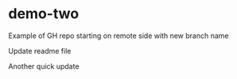 # demo-two
Example of GH repo starting on remote side with new branch name

Update readme file 

Another quick update